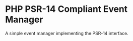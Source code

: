 PHP PSR-14 Compliant Event Manager
==================================

A simple event manager implementing the PSR-14 interface.


